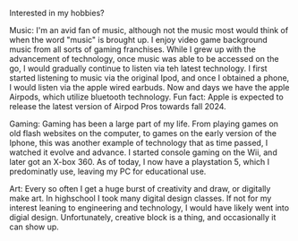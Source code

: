 
Interested in my hobbies?

Music: I'm an avid fan of music, although not the music most would think of when the word "music" is brought up. I enjoy video game background music from all sorts of gaming franchises. While I grew up with the advancement of technology, once music was able to be accessed on the go, I would gradually continue to listen via teh latest technology. I first started listening to music via the original Ipod, and once I obtained a phone, I would listen via the apple wired earbuds. Now and days we have the apple Airpods, which utilize bluetooth technology. Fun fact: Apple is expected to release the latest version of Airpod Pros towards fall 2024.

Gaming: Gaming has been a large part of my life. From playing games on old flash websites on the computer, to games on the early version of the Iphone, this was another example of technology that as time passed, I watched it evolve and advance. I started console gaming on the Wii, and later got an X-box 360. As of today, I now have a playstation 5, which I predominatly use, leaving my PC for educational use.

Art: Every so often I get a huge burst of creativity and draw, or digitally make art. In highschool I took many digital design classes. If not for my interest leaning to engineering and technology, I would have likely went into digial design. Unfortunately, creative block is a thing, and occasionally it can show up.
